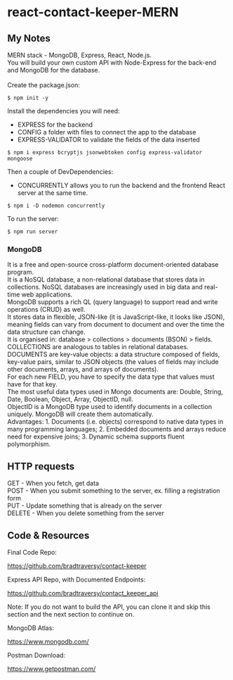 # react-contact-keeper-MERN

## My Notes

MERN stack - MongoDB, Express, React, Node.js.<br>
You will build your own custom API with Node-Express for the back-end and MongoDB for the database.<br><br>
Create the package.json:<br>

```
$ npm init -y
```

Install the dependencies you will need:<br>

- EXPRESS for the backend<br>
- CONFIG a folder with files to connect the app to the database<br>
- EXPRESS-VALIDATOR to validate the fields of the data inserted<br>

```
$ npm i express bcryptjs jsonwebtoken config express-validator mongoose
```

Then a couple of DevDependencies:<br>

- CONCURRENTLY allows you to run the backend and the frontend React server at the same time.<br>

```
$ npm i -D nodemon concurrently
```

To run the server:<br>

```
$ npm run server
```

### MongoDB

It is a free and open-source cross-platform document-oriented database program.<br>
It is a NoSQL database, a non-relational database that stores data in collections. NoSQL databases are increasingly used in big data and real-time web applications.<br>
MongoDB supports a rich QL (query language) to support read and write operations (CRUD) as well.<br>
It stores data in flexible, JSON-like (it is JavaScript-like, it looks like JSON), meaning fields can vary from document to document and over the time the data structure can change.<br>
It is organised in: database > collections > documents (BSON) > fields.
COLLECTIONS are analogous to tables in relational databases.<br>
DOCUMENTS are key-value objects: a data structure composed of fields, key-value pairs, similar to JSON objects (the values of fields may include other documents, arrays, and arrays of documents).<br>
For each new FIELD, you have to specify the data type that values must have for that key.<br>
The most useful data types used in Mongo documents are: Double, String, Date, Boolean, Object, Array, ObjectID, null.<br>
ObjectID is a MongoDB type used to identify documents in a collection uniquely. MongoDB will create them automatically.<br>
Advantages: 1. Documents (i.e. objects) correspond to native data types in many programming languages; 2. Embedded documents and arrays reduce need for expensive joins; 3. Dynamic schema supports fluent polymorphism.<br>

## HTTP requests

GET - When you fetch, get data<br>
POST - When you submit something to the server, ex. filling a registration form<br>
PUT - Update something that is already on the server<br>
DELETE - When you delete something from the server<br>

## Code & Resources

Final Code Repo:<br>

https://github.com/bradtraversy/contact-keeper

Express API Repo, with Documented Endpoints:<br>

https://github.com/bradtraversy/contact_keeper_api

Note: If you do not want to build the API, you can clone it and skip this section and the next section to continue on.<br>

MongoDB Atlas:<br>

https://www.mongodb.com/

Postman Download:<br>

https://www.getpostman.com/
